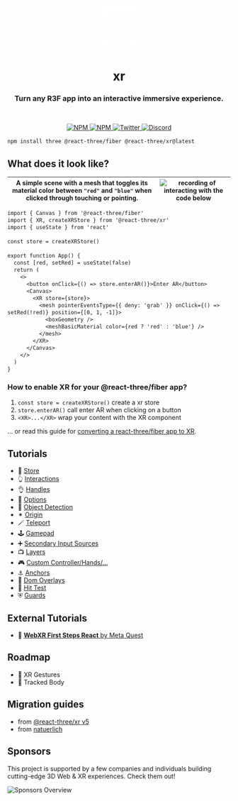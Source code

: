 <p align="center">
  <img src="./docs/getting-started/logo.svg" width="100" />
</p>

<h1 align="center">xr</h1>
<h3 align="center">Turn any R3F app into an interactive immersive experience.</h3>
<br/>

<p align="center">
  <a href="https://npmjs.com/package/@react-three/xr" target="_blank">
    <img src="https://img.shields.io/npm/v/@react-three/xr?style=flat&colorA=000000&colorB=000000" alt="NPM" />
  </a>
  <a href="https://npmjs.com/package/@react-three/xr" target="_blank">
    <img src="https://img.shields.io/npm/dt/@react-three/xr.svg?style=flat&colorA=000000&colorB=000000" alt="NPM" />
  </a>
  <a href="https://twitter.com/pmndrs" target="_blank">
    <img src="https://img.shields.io/twitter/follow/pmndrs?label=%40pmndrs&style=flat&colorA=000000&colorB=000000&logo=twitter&logoColor=000000" alt="Twitter" />
  </a>
  <a href="https://discord.gg/ZZjjNvJ" target="_blank">
    <img src="https://img.shields.io/discord/740090768164651008?style=flat&colorA=000000&colorB=000000&label=discord&logo=discord&logoColor=000000" alt="Discord" />
  </a>
</p>

```bash
npm install three @react-three/fiber @react-three/xr@latest
```

## What does it look like?

| A simple scene with a mesh that toggles its material color between `"red"` and `"blue"` when clicked through touching or pointing. | ![recording of interacting with the code below](./docs/getting-started/basic-example.gif) |
| ---------------------------------------------------------------------------------------------------------------------------------- | ----------------------------------------------------------------------------------------- |

```tsx
import { Canvas } from '@react-three/fiber'
import { XR, createXRStore } from '@react-three/xr'
import { useState } from 'react'

const store = createXRStore()

export function App() {
  const [red, setRed] = useState(false)
  return (
    <>
      <button onClick={() => store.enterAR()}>Enter AR</button>
      <Canvas>
        <XR store={store}>
          <mesh pointerEventsType={{ deny: 'grab' }} onClick={() => setRed(!red)} position={[0, 1, -1]}>
            <boxGeometry />
            <meshBasicMaterial color={red ? 'red' : 'blue'} />
          </mesh>
        </XR>
      </Canvas>
    </>
  )
}
```

### How to enable XR for your @react-three/fiber app?

1. `const store = createXRStore()` create a xr store
2. `store.enterAR()` call enter AR when clicking on a button
3. `<XR>...</XR>` wrap your content with the XR component

... or read this guide for [converting a react-three/fiber app to XR](https://docs.pmnd.rs/xr/getting-started/convert-to-xr).

## Tutorials

- 💾 [Store](https://docs.pmnd.rs/xr/tutorials/store)
- 👆 [Interactions](https://docs.pmnd.rs/xr/tutorials/interactions)
- 👌 [Handles](https://docs.pmnd.rs/xr/tutorials/handles)
- 🔧 [Options](https://docs.pmnd.rs/xr/tutorials/options)
- 🧊 [Object Detection](https://docs.pmnd.rs/xr/tutorials/object-detection)
- ✴ [Origin](https://docs.pmnd.rs/xr/tutorials/origin)
- 🪄 [Teleport](https://docs.pmnd.rs/xr/tutorials/teleport)
- 🕹️ [Gamepad](https://docs.pmnd.rs/xr/tutorials/gamepad)
- ➕ [Secondary Input Sources](https://docs.pmnd.rs/xr/tutorials/secondary-input-sources)
- 📺 [Layers](https://docs.pmnd.rs/xr/tutorials/layers)
- 🎮 [Custom Controller/Hands/...](https://docs.pmnd.rs/xr/tutorials/custom-inputs)
- ⚓️ [Anchors](https://docs.pmnd.rs/xr/tutorials/anchors)
- 📱 [Dom Overlays](https://docs.pmnd.rs/xr/tutorials/dom-overlay)
- 🎯 [Hit Test](https://docs.pmnd.rs/xr/tutorials/hit-test)
- ⛨ [Guards](https://docs.pmnd.rs/xr/tutorials/guards)

## External Tutorials

- 🥇 [**WebXR First Steps React** by Meta Quest](https://github.com/meta-quest/webxr-first-steps-react)

## Roadmap

- 🤳 XR Gestures
- 🕺 Tracked Body

## Migration guides

- from [@react-three/xr v5](https://docs.pmnd.rs/xr/migration/from-react-three-xr-5)
- from [natuerlich](https://docs.pmnd.rs/xr/migration/from-natuerlich)

## Sponsors

This project is supported by a few companies and individuals building cutting-edge 3D Web & XR experiences. Check them out!

![Sponsors Overview](https://bbohlender.github.io/sponsors/screenshot.png)
